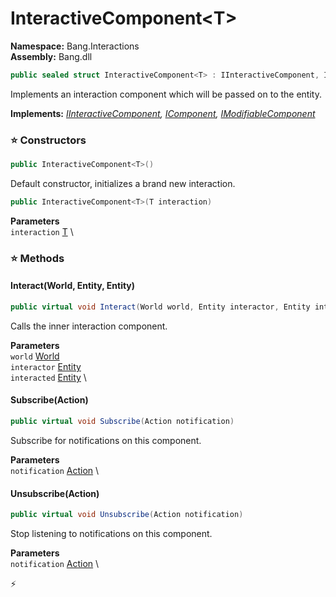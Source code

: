 # InteractiveComponent\<T\>

**Namespace:** Bang.Interactions \
**Assembly:** Bang.dll

```csharp
public sealed struct InteractiveComponent<T> : IInteractiveComponent, IComponent, IModifiableComponent
```

Implements an interaction component which will be passed on to the entity.

**Implements:** _[IInteractiveComponent](../../Bang/Interactions/IInteractiveComponent.html), [IComponent](../../Bang/Components/IComponent.html), [IModifiableComponent](../../Bang/Components/IModifiableComponent.html)_

### ⭐ Constructors
```csharp
public InteractiveComponent<T>()
```

Default constructor, initializes a brand new interaction.

```csharp
public InteractiveComponent<T>(T interaction)
```

**Parameters** \
`interaction` [T](../../) \

### ⭐ Methods
#### Interact(World, Entity, Entity)
```csharp
public virtual void Interact(World world, Entity interactor, Entity interacted)
```

Calls the inner interaction component.

**Parameters** \
`world` [World](../../Bang/World.html) \
`interactor` [Entity](../../Bang/Entities/Entity.html) \
`interacted` [Entity](../../Bang/Entities/Entity.html) \

#### Subscribe(Action)
```csharp
public virtual void Subscribe(Action notification)
```

Subscribe for notifications on this component.

**Parameters** \
`notification` [Action](https://learn.microsoft.com/en-us/dotnet/api/System.Action?view=net-7.0) \

#### Unsubscribe(Action)
```csharp
public virtual void Unsubscribe(Action notification)
```

Stop listening to notifications on this component.

**Parameters** \
`notification` [Action](https://learn.microsoft.com/en-us/dotnet/api/System.Action?view=net-7.0) \



⚡